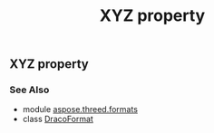﻿---
title: XYZ property
second_title: Aspose.3D for Python via .NET API References
description: 
type: docs
weight: 530
url: /python-net/aspose.threed.formats/dracoformat/xyz/
is_root: false
---

## XYZ property


### See Also
* module [aspose.threed.formats](../../)
* class [DracoFormat](/3d/python-net/aspose.threed.formats/dracoformat)
